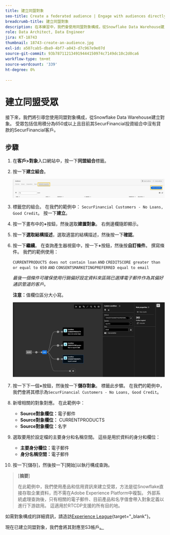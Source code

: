 ```yaml
---
title: 建立同盟對象
seo-title: Create a federated audience | Engage with audiences directly from your data warehouse using Federated Audience Composition
breadcrumb-title: 建立同盟對象
description: 在本練習中，我們會使用同盟對象構成，從Snowflake Data Warehouse建立對象。
role: Data Architect, Data Engineer
jira: KT-18743
thumbnail: 18743-create-an-audience.jpg
exl-id: a507cab5-dba9-4bf7-a043-d7c967e9e07d
source-git-commit: 93b787112134919444150974c7149dc10c2d0ca6
workflow-type: tm+mt
source-wordcount: '339'
ht-degree: 0%

---
```


# 建立同盟受眾

接下來，我們將引導您使用同盟對象構成，從Snowflake Data Warehouse建立對象。 受眾包括信用積分為650或以上且目前其SecurFinancial投資組合中沒有貸款的SecurFinancial客戶。

## 步驟

1. 在&#x200B;**客戶>對象**&#x200B;入口網站中，按一下&#x200B;**同盟組合**&#x200B;標籤。
2. 按一下&#x200B;**建立組合**。

   ![建立組合](assets/create-composition.png)

3. 標籤您的組合。 在我們的範例中： `SecurFinancial Customers - No Loans, Good Credit`。 按一下&#x200B;**建立**。

4. 按一下畫布中的&#x200B;**+**&#x200B;按鈕，然後選取&#x200B;**建置對象**。 右側邊欄隨即顯示。

5. 按一下&#x200B;**選取結構描述**，選取適當的結構描述，然後按一下&#x200B;**確認**。

6. 按一下&#x200B;**繼續**。 在查詢產生器視窗中，按一下&#x200B;**+**&#x200B;按鈕，然後按&#x200B;**自訂條件**。 撰寫條件。 我們的範例使用：

   `CURRENTPRODUCTS does not contain loan`
   `AND`
   `CREDITSCORE greater than or equal to 650`
   `AND`
   `CONSENTSMARKETINGPREFERRED equal to email`

   *最後一個條件可確保使用行銷偏好設定資料來區隔已選擇電子郵件作為其偏好通訊管道的客戶*。

   **注意：**&#x200B;值欄位區分大小寫。

   ![query-builder](assets/query-builder.png)

7. 按一下下一個&#x200B;**+**&#x200B;按鈕，然後按一下&#x200B;**儲存對象**。 標籤此步驟。 在我們的範例中，我們會將其標示為`SecurFinancial Customers - No Loans, Good Credit`。

8. 新增相關的對象對應。 在此範例中：

   - **Source對象欄位：**&#x200B;電子郵件
   - **Source對象欄位：** CURRENTPRODUCTS
   - **Source對象欄位：**&#x200B;名字

9. 選取要用於設定檔的主要身分和名稱空間。 這些是用於資料的身分和欄位：

   - **主要身分欄位：**&#x200B;電子郵件
   - **身分名稱空間：**&#x200B;電子郵件

10. 按一下[儲存]&#x200B;**&#x200B;**，然後按一下[開始]&#x200B;**&#x200B;**&#x200B;以執行構成查詢。

>[**摘要**]
>
> 在此範例中，我們使用產品和信用資訊來建立受眾，方法是從Snowflake直接存取企業資料，而不需在Adobe Experience Platform中複製。 外部系統處理查詢後，只有相關的電子郵件、目前產品和名字值會帶入對象定義以進行下游啟用。 這適用於RTCDP支援的所有目的地。

如需對象構成的詳細資訊，請造訪[Experience League](https://experienceleague.adobe.com/zh-hant/docs/federated-audience-composition/using/compositions/create-composition/create-composition){target="_blank"}。

現在已建立同盟對象，我們會將其對應至S3帳戶[。](map-federated-audience-to-s3.md)
